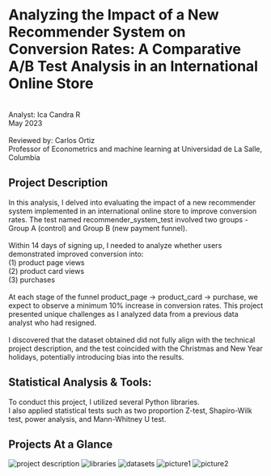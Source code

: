 # Analyzing the Impact of a New Recommender System on Conversion Rates: A Comparative A/B Test Analysis in an International Online Store
<br>
Analyst: Ica Candra R<br>
May 2023<br>
<br>
Reviewed by: Carlos Ortiz<br>
Professor of Econometrics and machine learning at Universidad de La Salle, Columbia

## Project Description
In this analysis, I delved into evaluating the impact of a new recommender system implemented in an international online store to improve conversion rates. The test named recommender_system_test involved two groups - Group A (control) and Group B (new payment funnel). <br>
<br>
Within 14 days of signing up, I needed to analyze whether users demonstrated improved conversion into:<br>
(1) product page views<br>
(2) product card views<br>
(3) purchases<br>
<br>
At each stage of the funnel product_page → product_card → purchase, we expect to observe a minimum 10% increase in conversion rates.
This project presented unique challenges as I analyzed data from a previous data analyst who had resigned. <br>
<br>
I discovered that the dataset obtained did not fully align with the technical project description, and the test coincided with the Christmas and New Year holidays, potentially introducing bias into the results. 

## Statistical Analysis & Tools:
To conduct this project, I utilized several Python libraries.<br>
I also applied statistical tests such as two proportion Z-test, Shapiro-Wilk test, power analysis, and Mann-Whitney U test.

## Projects At a Glance
![project description](https://github.com/icandra/AB_test_portfolio/blob/main/New%20Recommender%20System%20On%20Conversion%20Rates/images/2.png)
![libraries](https://github.com/icandra/AB_test_portfolio/blob/main/New%20Recommender%20System%20On%20Conversion%20Rates/images/3.png)
![datasets](https://github.com/icandra/AB_test_portfolio/blob/main/New%20Recommender%20System%20On%20Conversion%20Rates/images/4.png)
![picture1](https://github.com/icandra/AB_test_portfolio/blob/main/New%20Recommender%20System%20On%20Conversion%20Rates/images/6.png)
![picture2](https://github.com/icandra/AB_test_portfolio/blob/main/New%20Recommender%20System%20On%20Conversion%20Rates/images/15.png)
